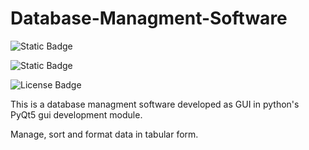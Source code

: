 # Database-Managment-Software

![Static Badge](https://img.shields.io/badge/Python-blue?style=for-the-badge&logo=python&logoColor=yellow&logoSize=20&labelColor=grey&color=blue)

![Static Badge](https://img.shields.io/badge/GUI%20module-PyQt5-green?style=for-the-badge&logo=qt)

![License Badge](https://img.shields.io/badge/License-GNU%20GENERAL%20PUBLIC%20LICENSE%20Version%202-red?style=for-the-badge&logo=gnu&logoColor=white)

This is a database managment software developed as GUI in python's PyQt5 gui development module.

Manage, sort and format data in tabular form.